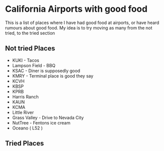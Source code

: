 # California Airports with good food

This is a list of places where I have had good food at airports, or have heard rumours about good food. 
My idea is to try moving as many from the not tried, to the tried section


## Not tried Places

* KUKI - Tacos
* Lampson Field - BBQ
* KSAC - Diner is supposedly good
* KMRY - Terminal place is good they say
* KCVH
* KBSP
* KPRB
* Harris Ranch
* KAUN
* KCMA
* Little River
* Grass Valley - Drive to Nevada City
* NutTree - Fentons ice cream
* Oceano ( L52 )

## Tried Places
